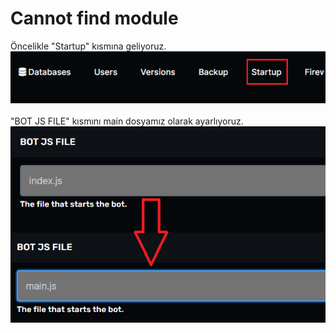 # Cannot find module

Öncelikle "Startup" kısmına geliyoruz.\
![](<../.gitbook/assets/image (17).png>)\
\
"BOT JS FILE" kısmını main dosyamız olarak ayarlıyoruz.\
![](<../.gitbook/assets/image (18).png>)
